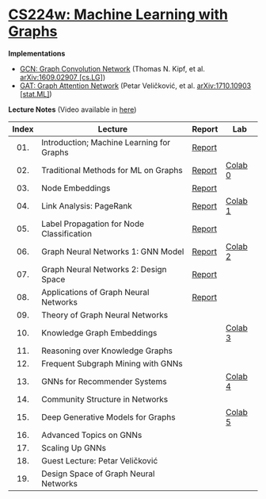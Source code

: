 # [CS224w: Machine Learning with Graphs](http://web.stanford.edu/class/cs224w/)

**Implementations**

* [GCN: Graph Convolution Network](./implementation/GCN.ipynb) (Thomas N. Kipf, et al. [arXiv:1609.02907 [cs.LG]](https://arxiv.org/abs/1609.02907))
* [GAT: Graph Attention Network](./implementation/GAT.ipynb) (Petar Veličković, et al. [arXiv:1710.10903 [stat.ML]](https://arxiv.org/abs/1710.10903))

**Lecture Notes** (Video available in [here](https://www.youtube.com/playlist?list=PLoROMvodv4rPLKxIpqhjhPgdQy7imNkDn))

| Index | Lecture                                   | Report                                                                                                                             | Lab                                   |
|:-----:|-------------------------------------------|------------------------------------------------------------------------------------------------------------------------------------|---------------------------------------|
|  01.  | Introduction; Machine Learning for Graphs | [Report](https://dhakim.notion.site/Lecture-1-Introduction-ec3fc54d4b834a3abfc0b6c0b6dba193)                                       |                                       |
|  02.  | Traditional Methods for ML on Graphs      | [Report](https://dhakim.notion.site/Lecture-2-Traditional-Methods-for-Machine-Learning-in-Graphs-126d65a34a934c8887ba59530371bf83) | [Colab 0](./labs/CS224W_Colab0.ipynb) |
|  03.  | Node Embeddings                           | [Report](https://dhakim.notion.site/Lecture-3-Node-Embeddings-c63ac6d3422b46849b4dce9e57aa5df4)                                    |                                       |
|  04.  | Link Analysis: PageRank                   | [Report](https://dhakim.notion.site/Lecture-4-Link-Analysis-PageRank-a8b79cd2eed447e883a66da95e299b3a)                             | [Colab 1](./labs/CS224W_Colab1.ipynb) |
|  05.  | Label Propagation for Node Classification | [Report](https://dhakim.notion.site/Lecture-5-Label-Propagation-for-Node-Classification-49b2a62469c647239c40f04818939af4)          |                                       |
|  06.  | Graph Neural Networks 1: GNN Model        | [Report](https://dhakim.notion.site/Lecture-6-Graph-Neural-Networks-1-GNN-Model-9a5d84adf38f40b1b44304252147a9be)                  | [Colab 2](./labs/CS224W_Colab2.ipynb) |
|  07.  | Graph Neural Networks 2: Design Space     | [Report](https://www.notion.so/dhakim/Lecture-7-Graph-Neural-Networks-2-Design-Space-cb6c15355ffe48f78fb2067cbae44b02)             |                                       |
|  08.  | Applications of Graph Neural Networks     | [Report](https://www.notion.so/dhakim/Lecture-8-Applications-of-Graph-Neural-Networks-2c73fad97300494d90bc3761cdbf8f91)            |                                       |
|  09.  | Theory of Graph Neural Networks           |                                                                                                                                    |                                       |
|  10.  | Knowledge Graph Embeddings                |                                                                                                                                    | [Colab 3](./labs/CS224W_Colab3.ipynb) |
|  11.  | Reasoning over Knowledge Graphs           |                                                                                                                                    |                                       |
|  12.  | Frequent Subgraph Mining with GNNs        |                                                                                                                                    |                                       |
|  13.  | GNNs for Recommender Systems              |                                                                                                                                    | [Colab 4](./labs/CS224W_Colab4.ipynb) |
|  14.  | Community Structure in Networks           |                                                                                                                                    |                                       |
|  15.  | Deep Generative Models for Graphs         |                                                                                                                                    | [Colab 5](./labs/CS224W_Colab5.ipynb) |
|  16.  | Advanced Topics on GNNs                   |                                                                                                                                    |                                       |
|  17.  | Scaling Up GNNs                           |                                                                                                                                    |                                       |
|  18.  | Guest Lecture: Petar Veličković           |                                                                                                                                    |                                       |
|  19.  | Design Space of Graph Neural Networks     |                                                                                                                                    |                                       |
